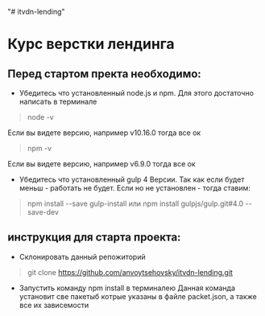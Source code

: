 "# itvdn-lending"

# Курс верстки лендинга
## Перед стартом пректа необходимо:


* Убедитесь что установленный node.js и npm. Для этого достаточно написать в терминале
> node -v 

Если вы видете версию, например v10.16.0 тогда все ок

> npm -v

Если вы видете версию, например v6.9.0 тогда все ок

* Убедитесь что установленный gulp 4 Версии. Так как если будет меньш - работать не будет. 
Если но не установлен - тогда ставим:

> npm install --save gulp-install    или
> npm install gulpjs/gulp.git#4.0 --save-dev

## инструкция для старта проекта:
* Склонировать данный репожиторий

> git clone https://github.com/anvoytsehovsky/itvdn-lending.git

* Запустить команду npm install в терминалею Данная команда установит све пакетыб
котрые указаны в файле packet.json, а также все их зависемости 